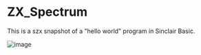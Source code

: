 # ZX_Spectrum

This is a szx snapshot of a "hello world" program in Sinclair Basic.

![image](https://user-images.githubusercontent.com/111527733/185467477-2526bca6-3f97-446c-a795-de85a18860df.png)
